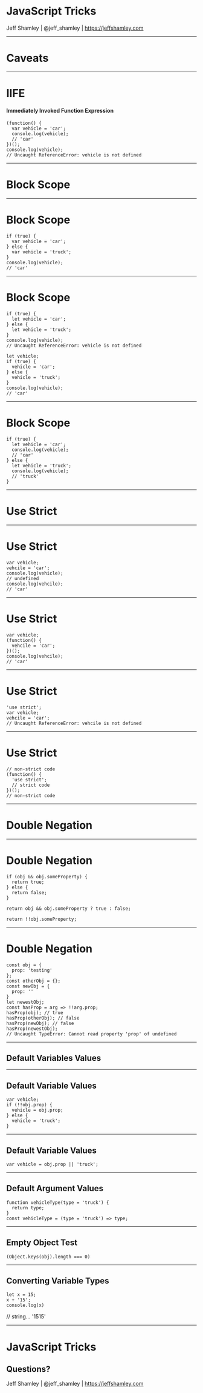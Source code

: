 
# JavaScript Tricks

Jeff Shamley | @jeff_shamley | https://jeffshamley.com

---

# Caveats

---
# IIFE
#### Immediately Invoked Function Expression

```
(function() {
  var vehicle = 'car';
  console.log(vehicle);
  // 'car'
})();
console.log(vehicle);
// Uncaught ReferenceError: vehicle is not defined
```
 <!-- .element: class="fragment" -->
---

# Block Scope

___
# Block Scope
```
if (true) {
  var vehicle = 'car';
} else {
  var vehicle = 'truck';
}
console.log(vehicle);
// 'car'
```
___
# Block Scope
```
if (true) {
  let vehicle = 'car';
} else {
  let vehicle = 'truck';
}
console.log(vehicle);
// Uncaught ReferenceError: vehicle is not defined
```
```
let vehicle;
if (true) {
  vehicle = 'car';
} else {
  vehicle = 'truck';
}
console.log(vehicle);
// 'car'
```
 <!-- .element: class="fragment" -->
___
# Block Scope
```
if (true) {
  let vehicle = 'car';
  console.log(vehicle);
  // 'car'
} else {
  let vehicle = 'truck';
  console.log(vehicle);
  // 'truck'
}
```
---

# Use Strict

___
# Use Strict
```
var vehicle;
vehcile = 'car';
console.log(vehicle);
// undefined
console.log(vehcile);
// 'car'
```
___
# Use Strict
```
var vehicle;
(function() {
  vehcile = 'car';
})();
console.log(vehcile);
// 'car'
```
___
# Use Strict
```
'use strict';
var vehicle;
vehcile = 'car';
// Uncaught ReferenceError: vehcile is not defined
```
___
# Use Strict
```
// non-strict code
(function() {
  'use strict';
  // strict code
})();
// non-strict code
```
---

# Double Negation

___
# Double Negation

```
if (obj && obj.someProperty) {
  return true;
} else {
  return false;
}
```
```
return obj && obj.someProperty ? true : false;
```
 <!-- .element: class="fragment" -->
```
return !!obj.someProperty;
```
 <!-- .element: class="fragment" -->
___
# Double Negation

```
const obj = {
  prop: 'testing'
};
const otherObj = {};
const newObj = {
  prop: ''
}
let newestObj;
const hasProp = arg => !!arg.prop;
hasProp(obj); // true
hasProp(otherObj); // false
hasProp(newObj); // false
hasProp(newestObj);
// Uncaught TypeError: Cannot read property 'prop' of undefined
```
---

## Default Variables Values

___
## Default Variable Values
```
var vehicle;
if (!!obj.prop) {
  vehicle = obj.prop;
} else {
  vehicle = 'truck';
}
```
___
## Default Variable Values
```
var vehicle = obj.prop || 'truck';
```
___
## Default Argument Values
```
function vehicleType(type = 'truck') {
  return type;
}
const vehicleType = (type = 'truck') => type;
```
---

## Empty Object Test

```
(Object.keys(obj).length === 0)
```
---

## Converting Variable Types

```
let x = 15;
x + '15';
console.log(x)
```
 <!-- .element: class="fragment" -->
 // string... '1515'
 <!-- .element: class="fragment" -->

---

# JavaScript Tricks

## Questions?

Jeff Shamley | @jeff_shamley | https://jeffshamley.com
